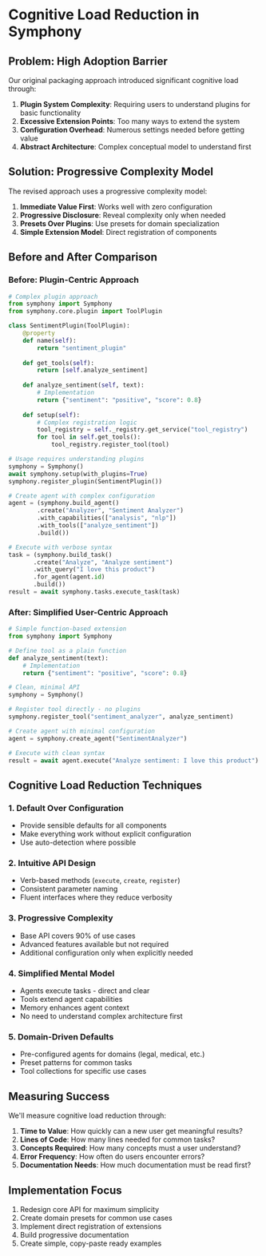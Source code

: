 # Cognitive Load Reduction in Symphony

## Problem: High Adoption Barrier

Our original packaging approach introduced significant cognitive load through:

1. **Plugin System Complexity**: Requiring users to understand plugins for basic functionality
2. **Excessive Extension Points**: Too many ways to extend the system
3. **Configuration Overhead**: Numerous settings needed before getting value
4. **Abstract Architecture**: Complex conceptual model to understand first

## Solution: Progressive Complexity Model

The revised approach uses a progressive complexity model:

1. **Immediate Value First**: Works well with zero configuration
2. **Progressive Disclosure**: Reveal complexity only when needed
3. **Presets Over Plugins**: Use presets for domain specialization
4. **Simple Extension Model**: Direct registration of components

## Before and After Comparison

### Before: Plugin-Centric Approach

```python
# Complex plugin approach
from symphony import Symphony
from symphony.core.plugin import ToolPlugin

class SentimentPlugin(ToolPlugin):
    @property
    def name(self):
        return "sentiment_plugin"
        
    def get_tools(self):
        return [self.analyze_sentiment]
        
    def analyze_sentiment(self, text):
        # Implementation
        return {"sentiment": "positive", "score": 0.8}
        
    def setup(self):
        # Complex registration logic
        tool_registry = self._registry.get_service("tool_registry")
        for tool in self.get_tools():
            tool_registry.register_tool(tool)

# Usage requires understanding plugins
symphony = Symphony()
await symphony.setup(with_plugins=True)
symphony.register_plugin(SentimentPlugin())

# Create agent with complex configuration
agent = (symphony.build_agent()
        .create("Analyzer", "Sentiment Analyzer")
        .with_capabilities(["analysis", "nlp"])
        .with_tools(["analyze_sentiment"])
        .build())

# Execute with verbose syntax
task = (symphony.build_task()
       .create("Analyze", "Analyze sentiment")
       .with_query("I love this product")
       .for_agent(agent.id)
       .build())
result = await symphony.tasks.execute_task(task)
```

### After: Simplified User-Centric Approach

```python
# Simple function-based extension
from symphony import Symphony

# Define tool as a plain function
def analyze_sentiment(text):
    # Implementation
    return {"sentiment": "positive", "score": 0.8}

# Clean, minimal API
symphony = Symphony()

# Register tool directly - no plugins
symphony.register_tool("sentiment_analyzer", analyze_sentiment)

# Create agent with minimal configuration
agent = symphony.create_agent("SentimentAnalyzer")

# Execute with clean syntax
result = await agent.execute("Analyze sentiment: I love this product")
```

## Cognitive Load Reduction Techniques

### 1. Default Over Configuration

- Provide sensible defaults for all components
- Make everything work without explicit configuration
- Use auto-detection where possible

### 2. Intuitive API Design

- Verb-based methods (`execute`, `create`, `register`)
- Consistent parameter naming
- Fluent interfaces where they reduce verbosity

### 3. Progressive Complexity

- Base API covers 90% of use cases
- Advanced features available but not required
- Additional configuration only when explicitly needed

### 4. Simplified Mental Model

- Agents execute tasks - direct and clear
- Tools extend agent capabilities
- Memory enhances agent context
- No need to understand complex architecture first

### 5. Domain-Driven Defaults

- Pre-configured agents for domains (legal, medical, etc.)
- Preset patterns for common tasks
- Tool collections for specific use cases

## Measuring Success

We'll measure cognitive load reduction through:

1. **Time to Value**: How quickly can a new user get meaningful results?
2. **Lines of Code**: How many lines needed for common tasks?
3. **Concepts Required**: How many concepts must a user understand?
4. **Error Frequency**: How often do users encounter errors?
5. **Documentation Needs**: How much documentation must be read first?

## Implementation Focus

1. Redesign core API for maximum simplicity
2. Create domain presets for common use cases
3. Implement direct registration of extensions
4. Build progressive documentation
5. Create simple, copy-paste ready examples